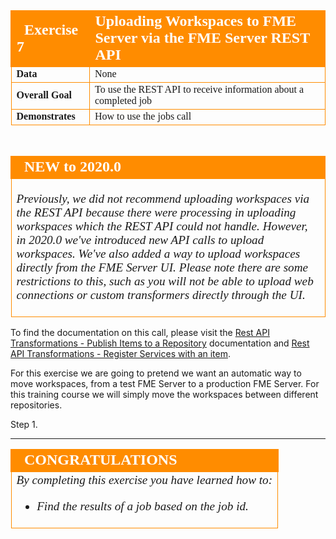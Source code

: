 <table style="border-spacing: 0px;border-collapse: collapse;font-family:serif">
<tr>
<td width=25% style="vertical-align:middle;background-color:darkorange;border: 2px solid darkorange">
<i class="fa fa-cogs fa-lg fa-pull-left fa-fw" style="color:white;padding-right: 12px;vertical-align:text-top"></i>
<span style="color:white;font-size:x-large;font-weight: bold">Exercise 7</span>
</td>
<td style="border: 2px solid darkorange;background-color:darkorange;color:white">
<span style="color:white;font-size:x-large;font-weight: bold">Uploading Workspaces to FME Server via the FME Server REST API</span>
</td>
</tr>

<tr>
<td style="border: 1px solid darkorange; font-weight: bold">Data</td>
<td style="border: 1px solid darkorange">None</td>
</tr>

<tr>
<td style="border: 1px solid darkorange; font-weight: bold">Overall Goal</td>
<td style="border: 1px solid darkorange">To use the REST API to receive information about a completed job </td>
</tr>

<tr>
<td style="border: 1px solid darkorange; font-weight: bold">Demonstrates</td>
<td style="border: 1px solid darkorange">How to use the jobs call</td>
</tr>


</table>

</table>
<br>
<table style="border-spacing: 0px">
<tr>
<td style="vertical-align:middle;background-color:darkorange;border: 2px solid darkorange">
<i class="fa fa-bolt fa-lg fa-pull-left fa-fw" style="color:white;padding-right: 12px;vertical-align:text-top"></i>
<span style="color:white;font-size:x-large;font-weight: bold;font-family:serif">NEW to 2020.0</span>
</td>
</tr>

<tr>
<td style="border: 1px solid darkorange">
<span style="font-family:serif; font-style:italic; font-size:larger">

Previously, we did not recommend uploading workspaces via the REST API because there were processing in uploading workspaces which the REST API could not handle. However, in 2020.0 we've introduced new API calls to upload workspaces. We've also added a way to upload workspaces directly from the FME Server UI. Please note there are some restrictions to this, such as you will not be able to upload web connections or custom transformers directly through the UI.  


</span>
</td>
</tr>
</table>

To find the documentation on this call, please visit the [Rest API Transformations - Publish Items to a Repository](https://docs.safe.com/fme/html/FME_REST/apidoc/v3/index.html#!/transformations/add_post_6)  documentation and [Rest API Transformations - Register Services with an item](https://docs.safe.com/fme/html/FME_REST/apidoc/v3/index.html#!/transformations/https://localhost/fmerest/apidoc/v3/#!/repositories/postRegisteredServices_post_54).

For this exercise we are going to pretend we want an automatic way to move workspaces, from a test FME Server to a production FME Server. For this training course we will simply move the workspaces between different repositories.

Step 1.






---

<!--Exercise Congratulations Section-->

<table style="border-spacing: 0px">
<tr>
<td style="vertical-align:middle;background-color:darkorange;border: 2px solid darkorange">
<i class="fa fa-thumbs-o-up fa-lg fa-pull-left fa-fw" style="color:white;padding-right: 12px;vertical-align:text-top"></i>
<span style="color:white;font-size:x-large;font-weight: bold;font-family:serif">CONGRATULATIONS</span>
</td>
</tr>

<tr>
<td style="border: 1px solid darkorange">
<span style="font-family:serif; font-style:italic; font-size:larger">
By completing this exercise you have learned how to:
<br>
<ul><li>Find the results of a job based on the job id.</li>

</li>

</span>
</td>
</tr>
</table>
